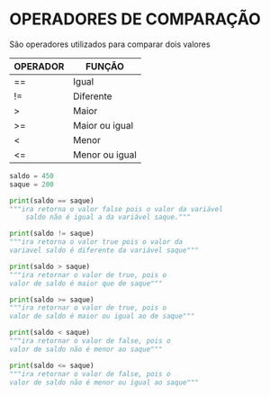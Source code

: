 # OPERADORES DE COMPARAÇÃO

São operadores utilizados para comparar dois valores

| OPERADOR  | FUNÇÃO |
| --- | --- |
| ==  | Igual  |
| != | Diferente |
| > | Maior  |
| >= | Maior ou igual |
| < | Menor |
| <= | Menor ou igual |

```python
saldo = 450
saque = 200

print(saldo == saque)
"""ira retorna o valor false pois o valor da variável
    saldo não é igual a da variável saque."""

print(saldo != saque)
"""ira retorna o valor true pois o valor da
variavel saldo é diferente da variável saque"""

print(saldo > saque)
"""ira retornar o valor de true, pois o
valor de saldo é maior que de saque"""

print(saldo >= saque)
"""ira retornar o valor de true, pois o
valor de saldo é maior ou igual ao de saque"""

print(saldo < saque)
"""ira retornar o valor de false, pois o
valor de saldo não é menor ao saque"""

print(saldo <= saque)
"""ira retornar o valor de false, pois o
valor de saldo não é menor ou igual ao saque"""
```